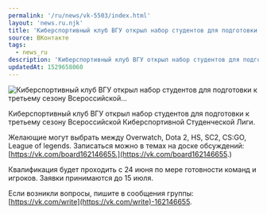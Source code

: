 ```yaml
---
permalink: '/ru/news/vk-5503/index.html'
layout: 'news.ru.njk'
title: 'Киберспортивный клуб ВГУ открыл набор студентов для подготовки к третьему сезону Всероссийской'
source: ВКонтакте
tags:
  - news_ru
description: 'Киберспортивный клуб ВГУ открыл набор студентов для подготовки к третьему сезону Всероссийской…'
updatedAt: 1529658060
---
```

![Киберспортивный клуб ВГУ открыл набор студентов для подготовки к третьему сезону Всероссийской…](https://sun9-53.userapi.com/impf/c849232/v849232814/db56/j3MtzfEpwHk.jpg?size=1280x853&quality=96&sign=2833615ddc0ba11dc958da19eebe5920&c_uniq_tag=WxAlBTdvDyvtsGf20iBDSFe6fTc6waHJ9FyH1UsZUNA&type=album)

Киберспортивный клуб ВГУ открыл набор студентов для подготовки к третьему сезону Всероссийской Киберспортивной Студенческой Лиги.

Желающие могут выбрать между Overwatch, Dota 2, HS, SC2, CS:GO, League of legends. Записаться можно в темах на доске обсуждений: [https://vk.com/board162146655.](https://vk.com/board162146655.)

Квалификация будет проходить с 24 июня по мере готовности команд и игроков. Заявки принимаются до 15 июля.

Если возникли вопросы, пишите в сообщения группы: [https://vk.com/write](https://vk.com/write)-162146655.
